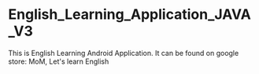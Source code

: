 # English_Learning_Application_JAVA_V3
This is English Learning Android Application. It can be found on google store: MoM, Let's learn English
